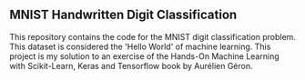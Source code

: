 ## MNIST Handwritten Digit Classification

This repository contains the code for the MNIST digit classification problem. This dataset is considered the 'Hello World' of machine learning. This project is my solution to an exercise of the Hands-On Machine Learning with Scikit-Learn, Keras and Tensorflow book by Aurélien Géron.
